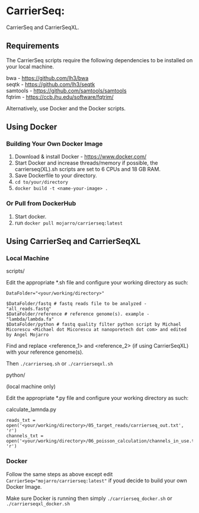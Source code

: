 # CarrierSeq: 

CarrierSeq and CarrierSeqXL.

## Requirements

The CarrierSeq scripts require the following dependencies to be installed on your local machine.

bwa - https://github.com/lh3/bwa</br>
seqtk - https://github.com/lh3/seqtk</br>
samtools - https://github.com/samtools/samtools</br>
fqtrim - https://ccb.jhu.edu/software/fqtrim/</br>

Alternatively, use Docker and the Docker scripts.

## Using Docker
### Building Your Own Docker Image

1. Download & install Docker - https://www.docker.com/
2. Start Docker and increase threads/memory if possible, the carrierseq(XL).sh scripts are set to 6 CPUs and 18 GB RAM.
3. Save Dockerfile to your directory.
4. ```cd to/your/directory```
5. ```docker build -t <name-your-image> .```

### Or Pull from DockerHub

1. Start docker.
2. run ```docker pull mojarro/carrierseq:latest```

## Using CarrierSeq and CarrierSeqXL
### Local Machine

scripts/

Edit the appropriate *.sh file and configure your working directory as such:

```
DataFolder="<your/working/directory>" 

$DataFolder/fastq # fastq reads file to be analyzed - "all_reads.fastq"
$DataFolder/reference # reference genome(s). example - "lambda/lambda.fa"
$DataFolder/python # fastq quality filter python script by Michael Micorescu <Michael dot Micorescu at nanoporetech dot com> and edited by Angel Mojarro
```
Find and replace <reference_1> and <reference_2> (if using CarrierSeqXL) with your reference genome(s).

Then ```./carrierseq.sh``` or ```./carrierseqxl.sh```

python/

(local machine only)

Edit the appropriate *.py file and configure your working directory as such:

calculate_lamnda.py
```
reads_txt = open('<your/working/directory>/05_target_reads/carrierseq_out.txt', 'r')
channels_txt = open('<your/working/directory>/06_poisson_calculation/channels_in_use.txt', 'r')
```



### Docker

Follow the same steps as above except edit ```CarrierSeq="mojarro/carrierseq:latest"``` if youd decide to build your own Docker Image.

Make sure Docker is running then simply ```./carrierseq_docker.sh``` or ```./carrierseqxl_docker.sh```

